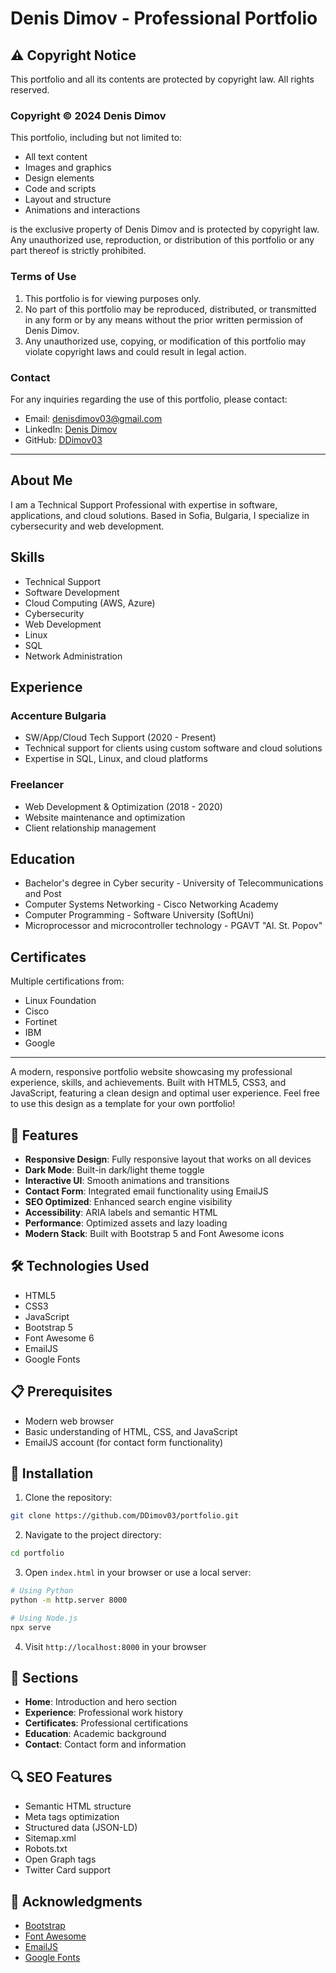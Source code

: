# Denis Dimov - Professional Portfolio

## ⚠️ Copyright Notice

This portfolio and all its contents are protected by copyright law. All rights reserved.

### Copyright © 2024 Denis Dimov

This portfolio, including but not limited to:
- All text content
- Images and graphics
- Design elements
- Code and scripts
- Layout and structure
- Animations and interactions

is the exclusive property of Denis Dimov and is protected by copyright law. Any unauthorized use, reproduction, or distribution of this portfolio or any part thereof is strictly prohibited.

### Terms of Use

1. This portfolio is for viewing purposes only.
2. No part of this portfolio may be reproduced, distributed, or transmitted in any form or by any means without the prior written permission of Denis Dimov.
3. Any unauthorized use, copying, or modification of this portfolio may violate copyright laws and could result in legal action.

### Contact

For any inquiries regarding the use of this portfolio, please contact:
- Email: denisdimov03@gmail.com
- LinkedIn: [Denis Dimov](https://www.linkedin.com/in/denis--dimov/)
- GitHub: [DDimov03](https://github.com/DDimov03)

---

## About Me

I am a Technical Support Professional with expertise in software, applications, and cloud solutions. Based in Sofia, Bulgaria, I specialize in cybersecurity and web development.

## Skills

- Technical Support
- Software Development
- Cloud Computing (AWS, Azure)
- Cybersecurity
- Web Development
- Linux
- SQL
- Network Administration

## Experience

### Accenture Bulgaria
- SW/App/Cloud Tech Support (2020 - Present)
- Technical support for clients using custom software and cloud solutions
- Expertise in SQL, Linux, and cloud platforms

### Freelancer
- Web Development & Optimization (2018 - 2020)
- Website maintenance and optimization
- Client relationship management

## Education

- Bachelor's degree in Cyber security - University of Telecommunications and Post
- Computer Systems Networking - Cisco Networking Academy
- Computer Programming - Software University (SoftUni)
- Microprocessor and microcontroller technology - PGAVT "Al. St. Popov"

## Certificates

Multiple certifications from:
- Linux Foundation
- Cisco
- Fortinet
- IBM
- Google

---

A modern, responsive portfolio website showcasing my professional experience, skills, and achievements. Built with HTML5, CSS3, and JavaScript, featuring a clean design and optimal user experience. Feel free to use this design as a template for your own portfolio!

## 🌟 Features

- **Responsive Design**: Fully responsive layout that works on all devices
- **Dark Mode**: Built-in dark/light theme toggle
- **Interactive UI**: Smooth animations and transitions
- **Contact Form**: Integrated email functionality using EmailJS
- **SEO Optimized**: Enhanced search engine visibility
- **Accessibility**: ARIA labels and semantic HTML
- **Performance**: Optimized assets and lazy loading
- **Modern Stack**: Built with Bootstrap 5 and Font Awesome icons

## 🛠️ Technologies Used

- HTML5
- CSS3
- JavaScript
- Bootstrap 5
- Font Awesome 6
- EmailJS
- Google Fonts

## 📋 Prerequisites

- Modern web browser
- Basic understanding of HTML, CSS, and JavaScript
- EmailJS account (for contact form functionality)

## 🚀 Installation

1. Clone the repository:
```bash
git clone https://github.com/DDimov03/portfolio.git
```

2. Navigate to the project directory:
```bash
cd portfolio
```

3. Open `index.html` in your browser or use a local server:
```bash
# Using Python
python -m http.server 8000

# Using Node.js
npx serve
```

4. Visit `http://localhost:8000` in your browser


## 📱 Sections

- **Home**: Introduction and hero section
- **Experience**: Professional work history
- **Certificates**: Professional certifications
- **Education**: Academic background
- **Contact**: Contact form and information

## 🔍 SEO Features

- Semantic HTML structure
- Meta tags optimization
- Structured data (JSON-LD)
- Sitemap.xml
- Robots.txt
- Open Graph tags
- Twitter Card support

## 🙏 Acknowledgments

- [Bootstrap](https://getbootstrap.com/)
- [Font Awesome](https://fontawesome.com/)
- [EmailJS](https://www.emailjs.com/)
- [Google Fonts](https://fonts.google.com/) 